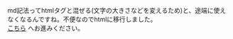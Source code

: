 md記法ってhtmlタグと混ぜる(文字の大きさなどを変えるため)と、途端に使えなくなるんですね。不便なのでhtmlに移行しました。  
[こちら](http://htmlpreview.github.io/?https://raw.githubusercontent.com/17ec084/grade3-1/master/groupStudy/superCommon/src/superCommon/interfaces/readme.html) へお進みください。
